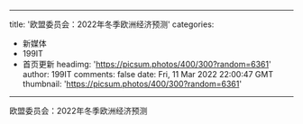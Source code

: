 
---
title: '欧盟委员会：2022年冬季欧洲经济预测'
categories: 
 - 新媒体
 - 199IT
 - 首页更新
headimg: 'https://picsum.photos/400/300?random=6361'
author: 199IT
comments: false
date: Fri, 11 Mar 2022 22:00:47 GMT
thumbnail: 'https://picsum.photos/400/300?random=6361'
---

<div>   
欧盟委员会：2022年冬季欧洲经济预测  
</div>
            